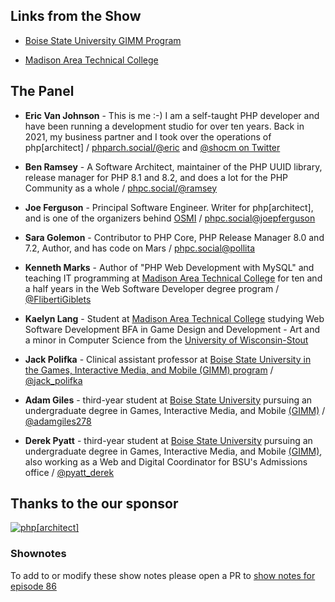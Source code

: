 ## Links from the Show

- [Boise State University GIMM Program](https://www.boisestate.edu/gimm/)

- [Madison Area Technical College](https://madisoncollege.edu/)

## The Panel
- **Eric Van Johnson** - This is me :-) I am a self-taught PHP developer and have been running a development studio for over ten years. Back in 2021, my business partner and I took over the operations of php[architect] / [phparch.social/@eric](https://phparch.social/@eric) and [@shocm on Twitter](https://twitter.com/shocm)

- **Ben Ramsey** - A Software Architect, maintainer of the PHP UUID library, release manager for PHP 8.1 and 8.2, and does a lot for the PHP Community as a whole / [phpc.social/@ramsey](https://phpc.social/@ramsey)

- **Joe Ferguson** - Principal Software Engineer. Writer for php[architect], and is one of the organizers behind [OSMI](https://osmihelp.org/) / [phpc.social@joepferguson](https://phpc.social/@joepferguson)

- **Sara Golemon** - Contributor to PHP Core, PHP Release Manager 8.0 and 7.2, Author, and has code on Mars / [phpc.social@pollita](https://phpc.social/@pollita)

- **Kenneth Marks** - Author of "PHP Web Development with MySQL" and teaching IT programming at [Madison Area Technical College](https://madisoncollege.edu/) for ten and a half years in the Web Software Developer degree program / [@FlibertiGiblets](https://twitter.com/FlibertiGiblets)

- **Kaelyn Lang** - Student at [Madison Area Technical College](https://madisoncollege.edu/) studying Web Software Development BFA in Game Design and Development - Art and a minor in Computer Science from the [University of Wisconsin-Stout](https://www.uwstout.edu/)

- **Jack Polifka** - Clinical assistant professor at [Boise State University in the Games, Interactive Media, and Mobile (GIMM) program](https://www.boisestate.edu/gimm/)
 / [@jack_polifka](https://twitter.com/jack_polifka)

- **Adam Giles** - third-year student at [Boise State University](https://www.boisestate.edu/gimm/)
 pursuing an undergraduate degree in Games, Interactive Media, and Mobile [(GIMM)](https://www.boisestate.edu/gimm/) / [@adamgiles278]( https://twitter.com/adamgiles278)

- **Derek Pyatt** - third-year student at [Boise State University](https://www.boisestate.edu/gimm/)
 pursuing an undergraduate degree in Games, Interactive Media, and Mobile [(GIMM)](https://www.boisestate.edu/gimm/), also working as a Web and Digital Coordinator for BSU's Admissions office / [@pyatt_derek](https://twitter.com/pyatt_derek)


## Thanks to the our sponsor
[![php\[architect\]](https://cdn.phparch.social/logos%2Fphparch-logo-orange-with-slogan%20(150%20%C3%97%20150%20px).png)](https://phparch.com)


### Shownotes
To add to or modify these show notes please open a PR to [show notes for episode 86](https://github.com/PHPRoundtable/show-notes/blob/master/episodes/86.md)
